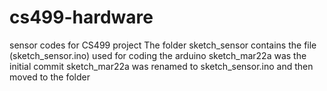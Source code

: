 # cs499-hardware
sensor codes for CS499 project
The folder sketch_sensor contains the file (sketch_sensor.ino) used for coding the arduino 
sketch_mar22a was the initial commit
sketch_mar22a was renamed to sketch_sensor.ino and then moved to the folder
